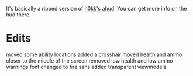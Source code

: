 It's basically a ripped version of [n0kk's ahud](https://github.com/n0kk/ahud).
You can get more info on the hud there.
# Edits
moved some ability locations
added a crosshair
moved health and ammo closer to the middle of the screen
removed low health and low ammo warnings
font changed to fira sans
added transparent viewmodels
